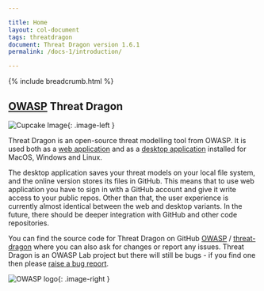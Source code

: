 ```yaml
---

title: Home
layout: col-document
tags: threatdragon
document: Threat Dragon version 1.6.1
permalink: /docs-1/introduction/

---
```


{% include breadcrumb.html %}

<style type="text/css">
.image-left {
  display: block;
  margin-left: auto;
  margin-right: auto;
  float: left;
}
.image-right {
  display: block;
  margin-left: auto;
  margin-right: auto;
  float: right;
}
</style>

## [OWASP](https://www.owasp.org) Threat Dragon

![Cupcake Image](/assets/images/threatdragonx256.png){: .image-left }

Threat Dragon is an open-source threat modelling tool from OWASP.
It is used both as a [web application](/install-webapp/)
and as a [desktop application](/install-desktop/) installed for MacOS, Windows and Linux.

The desktop application saves your threat models on your local file system,
and the online version stores its files in GitHub.
This means that to use web application you have to sign in with a GitHub account and give it write access to your public repos.
Other than that, the user experience is currently almost identical between the web and desktop variants.
In the future, there should be deeper integration with GitHub and other code repositories.

You can find the source code for Threat Dragon on GitHub
[OWASP][owasp] / [threat-dragon][dragon] where you can also ask for changes or report any issues.
Threat Dragon is an OWASP Lab project but there will still be bugs - if you find one then please [raise a bug report][bug].

![OWASP logo](/assets/images/owasp.png){: .image-right }

[bug]: https://github.com/OWASP/threat-dragon/issues/new?assignees=&labels=bug&template=bug_report.md&title=
[dragon]: https://github.com/OWASP/threat-dragon
[owasp]: https://github.com/owasp
